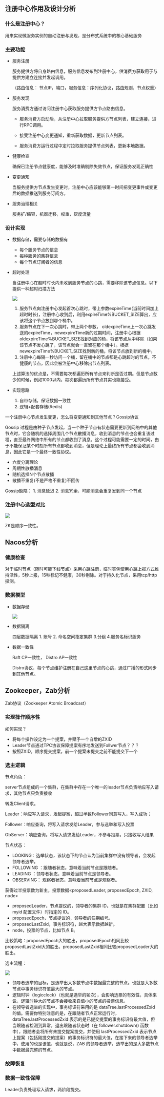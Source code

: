 ## 注册中心作用及设计分析

### 什么是注册中心？

用来实现微服务实例的自动注册与发现，是分布式系统中的核心基础服务

### 主要功能

- 服务注册

  服务提供方将自身路由信息，服务信息发布到注册中心，供消费方获取用于与提供方建立连接并发起调用。

  （路由信息： 节点IP，端口，服务信息：序列化协议，路由规则，节点权重）

- 服务发现

  服务消费方通过访问注册中心获取服务提供方节点路由信息。

  - 服务消费方启动后，从注册中心拉取服务提供方节点列表，建立连接，进行RPC调用。

  - 接受注册中心变更通知，重新获取数据，更新节点列表。
  - 服务消费方运行过程中定时拉取服务提供节点列表，更新本地数据。

- 健康检查

  确保已注册节点健康度，能够及时准确剔除失效节点，保证服务发现正确性

- 变更通知

  当服务提供方节点发生变更时，注册中心应该能够第一时间把变更事件或变更后的数据推送到服务订阅方。

- 服务治理相关

  服务扩/缩容，机器迁移，权重，灰度流量

### 设计实现

- 数据存储，需要存储的数据有

  - 每个服务节点的信息
  - 每种服务的集群信息
  - 每个节点订阅者的信息

- 超时处理

  当注册中心在超时时长内未收到服务节点的心跳，需要移除该节点信息。以下提供一种超时扫描方法

  ![](./pic/超时扫描.png)

  1. 服务节点向注册中心发起首次心跳时，带上参数expireTime(当前时间加上超时时长)，注册中心收到后，利用expireTime%BUCKET_SIZE算出，应该将这个节点放到哪个桶中。
  2. 服务节点在下一次心跳时，带上两个参数， oldexpireTime上一次心跳发送的expireTime，newexpireTime新的过期时间，注册中心根据oldexpireTime%BUCKET_SIZE找到对应的桶，将该节点从中移除（如果该节点不发心跳了，该节点就会一直留在那个桶中）。根据newexpireTime%BUCKET_SIZE找到新的桶，将该节点放到新的桶中。
  3. 注册中心每隔一秒访问一个桶，留在桶中的节点都是心跳超时的节点，不健康的节点，因此会被注册中心移除出节点列表。

  上述算法的优点是，不需要每次都遍历所有节点来判断是否过期。但是节点数少的时候，例如1000以内，每次都遍历所有节点其实也能接受。

- 实现思路

  1. 自带存储，保证数据一致性
  2. 逻辑+配套存储(Redis)

一个注册中心节点发生变更，怎么将变更通知到其他节点？Gossip协议

Gossip 过程是由种子节点发起，当一个种子节点有状态需要更新到网络中的其他节点时，它会随机的选择周围几个节点散播消息，收到消息的节点也会重复该过程，直至最终网络中所有的节点都收到了消息。这个过程可能需要一定的时间，由于不能保证某个时刻所有节点都收到消息，但是理论上最终所有节点都会收到消息，因此它是一个最终一致性协议。

- 六度分离理论
- 周期性散播消息
- 随机选择N个节点散播
- 散播不重复(不是严格不重复)不回传

Gossip缺陷： 1. 消息延迟 2. 消息冗余，可能消息会重复发到同一个节点

### 注册中心选型对比

![](./pic/注册中心选型对比.png)

ZK是顺序一致性。

## Nacos分析

### 健康检查

对于临时节点（随时可能下线节点）采用心跳注册，临时实例使用心跳上报方式维持活性，5秒上报，15秒标记不健康，30秒剔除。对于持久化节点，采用tcp/http探测。

### 数据模型

- 数据存储

  ![](./pic/Nacos数据存储模型.png)

- 数据隔离

  四层数据隔离 1. 账号 2. 命名空间指定集群 3.分组 4.服务名标识服务   

- 数据一致性

  Raft CP一致性， Distro AP一致性

  Distro协议，每个节点维护注册在自己这里节点的心跳，通过广播的形式同步到其他节点。

## Zookeeper，Zab分析

Zab协议（Zookeeper Atomic Broadcast）

### 实现操作顺序性

如何实现？

- 将每个操作设定为一个提案，并赋予一个自增的ZXID
- Leader节点通过TPC协议保障提案有序地发送到Follwer节点？？？
- 按照ZXID，顺序提交提案，前一个提案未提交之前不能提交下一个

### 选主逻辑

节点角色：

server节点组成的一个集群，在集群中存在一个唯一的leader节点负责响应写入请求，其他节点只负责接收

转发Client请求。

Leader：响应写入请求，发起提案，超过半数Follower同意写入，写入成功；

Follower：响应查询，将写入请求发给Leader，参与选举和写入投票

ObServer：响应查询，将写入请求发给Leader，不参与投票，只接收写入结果

节点状态：

- LOOKING：选举状态，该状态下的节点认为当前集群中没有领导者，会发起领导者选举。
- FOLLOWING ：跟随者状态，意味着当前节点是跟随者。
- LEADING ：领导者状态，意味着当前节点是领导者。
- OBSERVING： 观察者状态，意味着当前节点是观察者。

获得过半投票数为新主，投票数据<proposedLeader, proposedEpoch, ZXID, node>

- proposedLeader，节点提议的，领导者的集群 ID，也就是在集群配置（比如 myid 配置文件）时指定的 ID。
- proposedEpoch，节点提议的，领导者的任期编号。
- proposedLastZxid，事务标识符，越大表示数据越新。
- node，投票的节点，比如节点 B。

比较策略：proposedEpoch大的胜出，proposedEpoch相同比较proposedLastZxid大的胜出，proposedLastZxid相同比较proposedLeader大的胜出。

选主流程：

![](./pic/Zab选主过程.jpg)

- 领导者选举的目标，是选举出大多数节点中数据最完整的节点，也就是大多数节点中事务标识符值最大的节点。
- 逻辑时钟（logicclock）（也就是选举的轮次），会影响选票的有效性，具体来说，逻辑时钟大的节点不会接收来自值小的节点的投票信息。
- 在领导者选举的实现中，事务标识符采用的是 dataTree.lastProcessedZxid 的值。需要你特别注意的是，在跟随者节点正常运行时，dataTree.lastProcessedZxid 表示的是已提交提案的事务标识符最大值，但当跟随者检测到异常，退出跟随者状态时（在 follower.shutdown() 函数中），跟随者会将所有未提交提案提交，并使用 lastProcessedZxid 表示节点上提案（包括刚提交的提案）的事务标识符的最大值，在接下来的领导者选举中，使用的也是该值，也就是说，ZAB 的领导者选举，选举出的是大多数节点中数据最完整的节点。

### 故障恢复



### 数据一致性保障

Leader负责处理写入请求，两阶段提交。